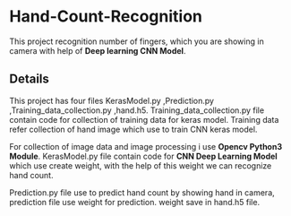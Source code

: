 # Hand-Count-Recognition

This project recognition number of fingers, which you are showing in camera with help of **Deep learning CNN Model**.

## Details

This project has four files KerasModel.py ,Prediction.py ,Training_data_collection.py ,hand.h5. Training_data_collection.py file contain 
code for collection of training data for keras model. Training data refer collection of hand image which use to train CNN keras model.

For collection of image data and image processing i use **Opencv Python3 Module**. KerasModel.py file contain code for **CNN Deep Learning Model** which use create weight, with the help of this weight we can recognize hand count. 

Prediction.py file use to predict hand count by showing hand in camera, prediction file use weight for prediction. weight save in hand.h5 file.

